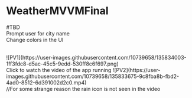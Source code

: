 # WeatherMVVMFinal

#TBD <br />
Prompt user for city name <br />
Change colors in the UI <br />






 <br />
![PV1](https://user-images.githubusercontent.com/10739658/135834003-1ff3fdc8-d5ac-45c5-9edd-530ff8c6f697.png)



 <br />
Click to watch the video of the app running ![PV2](https://user-images.githubusercontent.com/10739658/135833675-9c8fba8b-fbd2-4ad0-8512-6d391002d2c0.mp4)

 <br />
//For some strange reason the rain icon is not seen in the video
